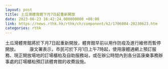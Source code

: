 ```yaml
---
layout: post
title: 土瓜灣體育館下月7日起重新開放
date: 2023-06-23 16:42:24.000000000 +08:00
link: https://news.rthk.hk/rthk/ch/component/k2/1706004-20230623.htm
categories: rthk
---
```


土瓜灣體育館將於下月7日起重新開放，體育館早前以用作防疫及進行維修而暫停開放。
　　 
康文署表示，市民可於下月1日上午7時起，使用康體通網上預訂服務、現正開放場地的訂場櫃枱及自助服務站，或在辦公時間內到各分區康樂事務辦事處的訂場櫃枱預訂該體育館的收費設施。

